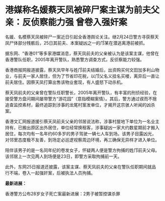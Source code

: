 # 港媒称名媛蔡天凤被碎尸案主谋为前夫父亲：反侦察能力强 曾卷入强奸案

名媛、名模蔡天凤被碎尸一案近日引起全香港舆论关注。继2月24日警方寻获蔡天凤尸体部分残骸后，25日其前夫、本案疑凶之一的邝某在潜逃离港前被抓。

据东网、“香港01”等多家港媒消息，蔡天凤前夫的父亲被认为是该案主谋，他曾在香港警队任职，2005年离开警队，熟悉警方调查方式，反侦察能力较强。

香港商报网报道披露，蔡天凤早年与姓邝前夫结婚后，出资购买何文田加多利山物业，与前夫一家人居住，但为了节省印花税，以邝父名义挂名买楼，离异后一直让前夫居住。因蔡天凤打算出售该物业套现，有人盛怒下动杀机。

蔡天凤前夫的父亲曾在警队任职警长，2005年离开警队，有丰富的刑侦经验，在接受警方盘问期间屡带警方“游花园”（意指模糊案情）。其后，警方通过锲而不捨追查监控素材，最终追踪到涉事的龙尾村案发单位，才揭开这宗骇人听闻的凶杀案。

香港文汇网报道援引蔡天凤前夫父亲的邻居说法称，涉事村屋地下单位为一名业主持有，已搬出原区出外居住，单位经常换租客，涉事疑凶一家大约数星期前才搬入居住，每次均有一名年约60多岁的男子驾驶一辆七人车到场。该男子目露凶光，对邻里态度极不友善，到场定必巡逻视察周边环境，再三确保无异样才进入单位。

陪伴该男子的是一名同年纪的卷发女子，怀疑两人便是警方拘捕的姓邝前夫父母。该邻居上一次见两人到场便是23日，即警方采取拘捕前一天。

此外，东网25日报道还披露，该案主谋、蔡天凤前夫的父亲在警队任职期间就品行不端，卷入一起强奸案，后被执法人员拘捕。

**最新进展：**

香港警方公布28岁女子死亡案最新进展：2男子被暂控谋杀罪

